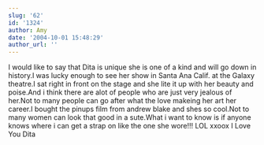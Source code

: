```yaml
---
slug: '62'
id: '1324'
author: Amy
date: '2004-10-01 15:48:29'
author_url: ''
---
```

I would like to say that Dita is  unique she is one of a kind and will go down in history.I was lucky enough to see her show in Santa Ana Calif. at the Galaxy theatre.I sat right in front on the stage and she lite it up with her beauty and poise.And i think there are alot of people who are just very jealous of her.Not to many people can go after what the love makeing her art her career.I bought the pinups film from andrew blake and shes so cool.Not to many women can look that good in a sute.What i want to know is if anyone knows where i can get a strap on like the one she wore!!!   LOL xxoox I Love You Dita
